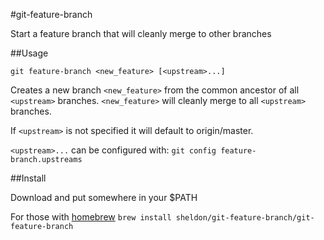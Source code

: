 #git-feature-branch

Start a feature branch that will cleanly merge to other branches

##Usage

`git feature-branch <new_feature> [<upstream>...]`

Creates a new branch `<new_feature>` from the common ancestor of all `<upstream>` branches. `<new_feature>` will cleanly merge to all `<upstream>` branches.

If `<upstream>` is not specified it will default to origin/master.

`<upstream>...` can be configured with: `git config feature-branch.upstreams`

##Install

Download and put somewhere in your $PATH

For those with [homebrew](http://brew.sh/) `brew install sheldon/git-feature-branch/git-feature-branch`
